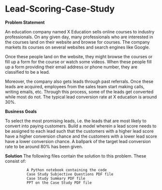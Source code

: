 # Lead-Scoring-Case-Study

__**Problem Statement**__

An education company named X Education sells online courses to industry professionals. On any given day, many professionals who are interested in the courses land on their website and browse for courses. The company markets its courses on several websites and search engines like Google.

Once these people land on the website, they might browse the courses or fill up a form for the course or watch some videos. When these people fill up a form providing their email address or phone number, they are classified to be a lead.

Moreover, the company also gets leads through past referrals. Once these leads are acquired, employees from the sales team start making calls, writing emails, etc. Through this process, some of the leads get converted while most do not. The typical lead conversion rate at X education is around 30%.

__**Business Goals**__

To select the most promising leads, i.e. the leads that are most likely to convert into paying customers. Build a model wherein a lead score needs to be assigned to each lead such that the customers with a higher lead score have a higher conversion chance and the customers with a lower lead score have a lower conversion chance. A ballpark of the target lead conversion rate to be around 80% has been given.

**Solution**
The following files contain the solution to this problem. These consist of:
              
              A Python notebook containing the code
              Case Study Subjective Questions PDF file
              Case Study Summary PDF file
              PPT on the Case Study PDF file
